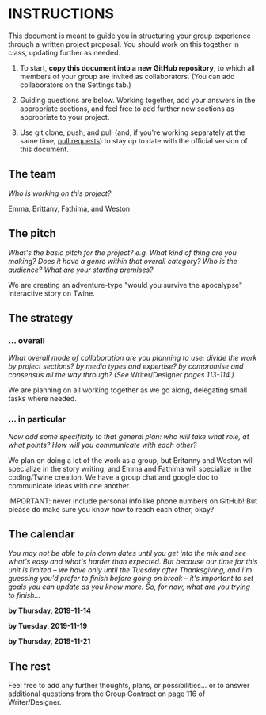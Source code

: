 # INSTRUCTIONS

This document is meant to guide you in structuring your group experience through a written project proposal. You should work on this together in class, updating further as needed.

1. To start, **copy this document into a new GitHub repository**, to which all members of your group are invited as collaborators. (You can add collaborators on the Settings tab.)

2. Guiding questions are below. Working together, add your answers in the appropriate sections, and feel free to add further new sections as appropriate to your project.

3. Use git clone, push, and pull (and, if you're working separately at the same time, [pull requests](https://www.youtube.com/watch?v=_NrSWLQsDL4)) to stay up to date with the official version of this document.


## The team
_Who is working on this project?_

Emma, Brittany, Fathima, and Weston



## The pitch
_What's the basic pitch for the project? e.g. What kind of thing are you making? Does it have a genre within that overall category? Who is the audience? What are your starting premises?_

We are creating an adventure-type "would you survive the apocalypse" interactive story on Twine.





## The strategy
### ... overall
_What overall mode of collaboration are you planning to use: divide the work by project sections? by media types and expertise? by compromise and consensus all the way through? (See_ Writer/Designer _pages 113-114.)_

We are planning on all working together as we go along, delegating small tasks where needed.

### ... in particular
_Now add some specificity to that general plan: who will take what role, at what points? How will you communicate with each other?_

We plan on doing a lot of the work as a group, but Britanny and Weston will specialize in the story writing, and Emma and Fathima will specialize in the coding/Twine creation. We have a group chat and google doc to communicate ideas with one another.


<div class="alert alert-warning">
IMPORTANT: never include personal info like phone numbers on GitHub! But please do make sure you know how to reach each other, okay?
</div>



## The calendar
_You may not be able to pin down dates until you get into the mix and see what's easy and what's harder than expected. But because our time for this unit is limited – we have only until the Tuesday after Thanksgiving, and I'm guessing you'd prefer to finish before going on break – it's important to set goals you can update as you know more. So, for now, what are you trying to finish..._

**by Thursday, 2019-11-14**


**by Tuesday, 2019-11-19**


**by Thursday, 2019-11-21**


<!-- add additional dates only if needed; probably best to keep the scope manageable! -->



## The rest
Feel free to add any further thoughts, plans, or possibilities... or to answer additional questions from the Group Contract on page 116 of Writer/Designer.
